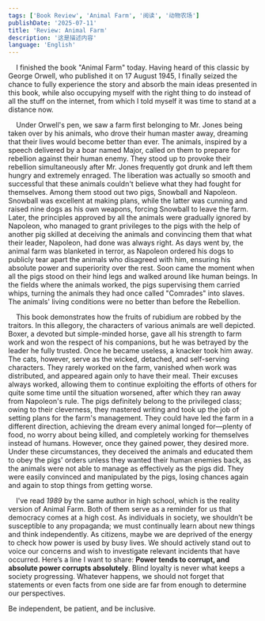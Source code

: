 ```yaml
---
tags: ['Book Review', 'Animal Farm', '阅读', '动物农场']
publishDate: '2025-07-11'
title: 'Review: Animal Farm'
description: '这是描述内容'
language: 'English'
---
```


&nbsp;&nbsp;&nbsp;&nbsp;I finished the book "Animal Farm" today. Having heard of this classic by George Orwell, who published it on 17 August 1945, I finally seized the chance to fully experience the story and absorb the main ideas presented in this book, while also occupying myself with the right thing to do instead of all the stuff on the internet, from which I told myself it was time to stand at a distance now.

&nbsp;&nbsp;&nbsp;&nbsp;Under Orwell's pen, we saw a farm first belonging to Mr. Jones being taken over by his animals, who drove their human master away, dreaming that their lives would become better than ever. The animals, inspired by a speech delivered by a boar named Major, called on them to prepare for rebellion against their human enemy. They stood up to provoke their rebellion simultaneously after Mr. Jones frequently got drunk and left them hungry and extremely enraged. The liberation was actually so smooth and successful that these animals couldn't believe what they had fought for themselves. Among them stood out two pigs, Snowball and Napoleon. Snowball was excellent at making plans, while the latter was cunning and raised nine dogs as his own weapons, forcing Snowball to leave the farm. Later, the principles approved by all the animals were gradually ignored by Napoleon, who managed to grant privileges to the pigs with the help of another pig skilled at deceiving the animals and convincing them that what their leader, Napoleon, had done was always right. As days went by, the animal farm was blanketed in terror, as Napoleon ordered his dogs to publicly tear apart the animals who disagreed with him, ensuring his absolute power and superiority over the rest. Soon came the moment when all the pigs stood on their hind legs and walked around like human beings. In the fields where the animals worked, the pigs supervising them carried whips, turning the animals they had once called "Comrades" into slaves. The animals' living conditions were no better than before the Rebellion.

&nbsp;&nbsp;&nbsp;&nbsp;This book demonstrates how the fruits of rubidium are robbed by the traitors. In this allegory, the characters of various animals are well depicted. Boxer, a devoted but simple-minded horse, gave all his strength to farm work and won the respect of his companions, but he was betrayed by the leader he fully trusted. Once he became useless, a knacker took him away. The cats, however, serve as the wicked, detached, and self-serving characters. They rarely worked on the farm, vanished when work was distributed, and appeared again only to have their meal. Their excuses always worked, allowing them to continue exploiting the efforts of others for quite some time until the situation worsened, after which they ran away from Napoleon's rule. The pigs definitely belong to the privileged class; owing to their cleverness, they mastered writing and took up the job of setting plans for the farm's management. They could have led the farm in a different direction, achieving the dream every animal longed for—plenty of food, no worry about being killed, and completely working for themselves instead of humans. However, once they gained power, they desired more. Under these circumstances, they deceived the animals and educated them to obey the pigs' orders unless they wanted their human enemies back, as the animals were not able to manage as effectively as the pigs did. They were easily convinced and manipulated by the pigs, losing chances again and again to stop things from getting worse.

&nbsp;&nbsp;&nbsp;&nbsp;I've read _1989_ by the same author in high school, which is the reality version of Animal Farm. Both of them serve as a reminder for us that democracy comes at a high cost. As individuals in society, we shouldn’t be susceptible to any propaganda; we must continually learn about new things and think independently. As citizens, maybe we are deprived of the energy to check how power is used by busy lives. We should actively stand out to voice our concerns and wish to investigate relevant incidents that have occurred. Here’s a line I want to share: **Power tends to corrupt, and absolute power corrupts absolutely**. Blind loyalty is never what keeps a society progressing. Whatever happens, we should not forget that statements or even facts from one side are far from enough to determine our perspectives. 

Be independent, be patient, and be inclusive.